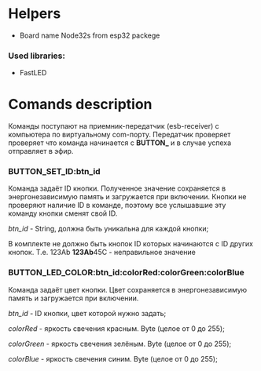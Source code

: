 # Helpers

- Board name Node32s from esp32 packege 

### Used libraries:
- FastLED

# Comands description
Команды поступают на приемник-передатчик (esb-receiver) с компьютера по виртуальному com-порту. 
Передатчик проверяет проверяет что команда начинается с **BUTTON_** и в случае успеха отправляет в эфир.


### BUTTON_SET_ID:btn_id
Команда задаёт ID кнопки. Полученное значение сохраняется в энергонезависимую память и загружается при включении. 
Кнопки не проверяют наличие ID в команде, поэтому все услышавшие эту команду кнопки сменят свой ID.

*btn_id* - String, должна быть уникальна для каждой кнопки;

В комплекте не должно быть кнопок ID которых начинаются с ID других кнопок. Т.е.
123Ab
**123Ab**45C - неправильное значение




### BUTTON_LED_COLOR:btn_id:colorRed:colorGreen:colorBlue
Команда задаёт цвет кнопки. Цвет сохраняется в энергонезависимую память и загружается при включении.

*btn_id* - ID кнопки, цвет которой нужно задать;

*colorRed* - яркость свечения красным. Byte (целое от 0 до 255);

*colorGreen* - яркость свечения зелёным. Byte (целое от 0 до 255);

*colorBlue* - яркость свечения синим. Byte (целое от 0 до 255);